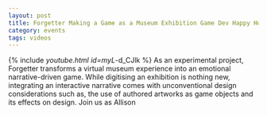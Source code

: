 ```yaml
---
layout: post
title: Forgetter Making a Game as a Museum Exhibition Game Dev Happy Hour October 2021 Monthly
category: events
tags: videos
---
```


{% include _youtube.html id=myL_-d_CJlk %}
As an experimental project, Forgetter transforms a virtual museum experience into an emotional narrative-driven game. While digitising an exhibition is nothing new, integrating an interactive narrative comes with unconventional design considerations such as, the use of authored artworks as game objects and its effects on design. Join us as Allison
